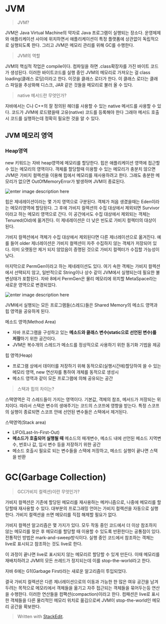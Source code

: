# JVM 

> JVM?

JVM은 Java Virtual Machine의 약자로 Java 프로그램이 실행되는 장소다. 운영체제와 애플리케이션 사이에 위치하면서 애플리케이션이 특정 플랫폼에 상관없이 독립적으로 실행되도록 한다. 그리고 JVM은 메모리 관리를 위해 GC를 수행한다. 

> JVM의 역할

JVM의 핵심적 작업은 compile이다. 컴파일을 하면 .class확장자를 가진 바이트 코드가 생성된다. 이러한 바이트코드를 실행 중인 JVM의 메모리로 가져오는 걸 class loading(클래스 로딩)이라고 한다. 이것을 클래스 로더가 한다. 이 클래스 로더는 클래스 파일을 추상화해 디스크, JAR 같은 것들을 메모리로 불러 올 수 있다. 

> native 메서드란 무엇인가?

자바에서는 C나 C++의 잘 정의된 헤더를 사용할 수 있는 native 메서드를 사용할 수 있다. 코드가 JVM에 로드됐을때 고유(native) 코드를 등록해야 한다 그래야 메서드 호출시 코드를 실행하는데 정확히 필요한 것을 알 수 있다. 

## JVM 메모리 영역


### Heap영역

new 키워드는 자바 heap영역에 메모리를 할당한다. 힙은 애플리케이션 영역에 접근할 수 있는 메모리의 영역이다. 객체를 할당할때 이용할 수 있는 메모리가 충분치 않으면 JVM은 가비지 컬렉션을 이용해 힙에서 메모리를 재사용하려고 한다. 그래도 충분한 메모리가 없으면 OutOfMemoryError가 발생하며 JVM이 종료된다. 

![enter image description here](https://cdn.journaldev.com/wp-content/uploads/2014/05/Java-Memory-Model.png)
  
힙은 제네레이션이라는 몇 가지 영역으로 구분된다. 객체가 처음 생겼을때는 Eden이라는 메모리영역에 할당된다. 그 후에 가비지 컬렉션의 수집 대상에서 제외되면 Survivor이라고 하는 메모리 영역으로 간다. 이 공간에서도 수집 대상에서 제외되는 객체는 Tenured(Old)에 옮겨진다. 이 제네레이션은 더 낮은 빈도로 가비지 컬렉터의 대상이 된다. 

가비지 컬렉션에서 객체가 수집 대상에서 제외된다면 다른 제너레이션으로 옮겨진다. 예를 들어 older 제너레이션은 가비지 컬렉션이 자주 수집하지 않는 객체가 저장되어 있다. 이미 오랫동안 제거 되지 않았음이 증명된 것으로 가비지 컬렉터가 수집할 가능성이 낮다. 

마지막으로 PermGen이라고 하는 제네레이션도 있다. 여기 속한 객체는 가비지 컬렉션에서 선택되지 않고, 일반적으로 String이나 상수 같이 JVM에서 실행되는데 필요한 불변상태가 포함된다. 자바 8에서 PermGen은 물리 메모리에 위치할 MetaSpace라는 새로운 영역으로 변경되었다. 

![enter image description here](http://brucehenry.github.io/blog/public/2018/02/07/JVM-Memory-Structure/JVM-Memory.png)

JVM에서 실행되는 모든 프로그램들(스레드)들은 Shared Memory의 메소드 영역과 힙 영역을 공유하게 된다.  

메소드 영역(Method Area)
* 자바 프로그램을 구성하고 있는 **메소드와 클래스 변수(static으로 선언된 변수)를 저장**하기 위한 공간이다.  
* JVM은 복수개의 스레드가 메소드를 정상적으로 사용하기 위한 동기화 기법을 제공

힙 영역(Heap)
* 프로그램 상에서 데이터를 저장하기 위해 동적으로(실행시간에)할당하여 쓸 수 있는 메모리 영역, new 연산자를 통하여 개체를 동적으로 생성시  
* 메소드 영역과 같이 모든 프로그램에 의해 공유되는 공간

> 스택과 힙의 차이는?

스택영역은 각 스레드들이 가지는 영역이다. 기본값, 객체의 참조, 메서드가 저장되는 위치이다. 따라서 스택은 변수의 생애주기는 코드의 스코프에 영향을 받는다. 특정 스코프의 실행이 종료되면 스코프 안에 선언된 변수들은 스택에서 제거된다. 

스택영역(Stack area)  
* LIFO(Last-In-First-Out)  
* **메소드가 호출되어 실행될 때**  메소드의 매개변수, 메소드 내에 선언된 메소드 지역변수, 번호나 값, 임시 변수 등을 저장하기 위한 공간
* 메소드 호출시 필요로 되는 변수들을 스택에 저장하고, 메소드 실행이 끝나면 스택을 반환


# GC(Garbage Collection)

> GC(가비지 컬렉션)이란 무엇인가?

가비지 컬렉션은 기존에 할당된 메모리를 재사용하는 메커니즘으로, 나중에 메모리를 할당할때 재사용할 수 있다. 대부분의 프로그래밍 언어는 가비지 컬렉션을 자동으로 실행한다. 가비지 컬렉션을 쓰면 메모리를 직접 해제할 필요가 없다. 

가비지 컬렉션 알고리즘은 몇 가지가 있다. 모두 작동 중인 코드에서 더 이상 참조하지 않는 메모리를 찾은 후 메모리를 할당할 때 이용할 수 있도록 반환한다는 공통점이 있다. 전통적인 방법은 mark-and-sweep방식이다. 실행 중인 코드에서 참조하는 객체는 live로 표시되고 참조하는 것도 live로 한다. 

이 과정이 끝나면 live로 표시되지 않는 메모리르 할당할 수 있게 만든다. 이때 메모리를 재배치하려고 JVM의 모든 쓰레드가 정지되는데 이를 stop-the-world라고 한다. 

자바 6에는 G1(Garbage First)라는 새로운 알고리즘이 투입되었다. 

결국 가비지 컬렉션은 다른 제너레이션으로의 이동과 가능한 한 많은 여유 공간을 남겨두려는 목적으로 메모리에서 객체들을 옮기고 자주 접근되는 객체들을 묶어두는등 연산을 수행한다. 이러한 연산들을 컴팩션(compaction)이라고 한다. 컴패션은 live로 표시한 객체들을 다른 물리적인 메모리 위치로 옮김으로써 JVM이 stop-the-world인 메모리 공간을 확보한다. 





> Written with [StackEdit](https://stackedit.io/).
<!--stackedit_data:
eyJoaXN0b3J5IjpbMTc5ODY2ODA5OSwxMzk1OTU1Mjg4LC0xNT
U4ODYxMjg1LC0xNjY5Mjk4MDE5LC0xNDE5NzM5MjIxLDEyNjg2
NjIxODhdfQ==
-->